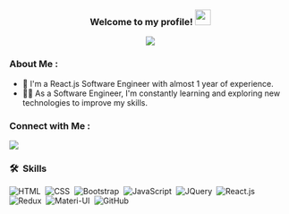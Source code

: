 

<h3 align="center">
  Welcome to my profile!
  <img src="https://media.giphy.com/media/hvRJCLFzcasrR4ia7z/giphy.gif" width="28">
</h3>

<!-- Typing SVG by DenverCoder1 - https://github.com/DenverCoder1/readme-typing-svg -->
<p align="center">
  <a href="https://github.com/DenverCoder1/readme-typing-svg"><img src="https://readme-typing-svg.herokuapp.com/?lines=Front-End%20Software%20Engineer;Always%20learning%20new%20things&font=Fira%20Code&center=true&width=440&height=45&color=f75c7e&vCenter=true&size=22"></a>
</p> 

 ### About Me :
- 🏢 I'm a React.js Software Engineer with almost 1 year of experience.
- 👨‍💻 As a Software Engineer, I'm constantly learning and exploring new technologies to improve my skills.


### Connect with Me :

<a href="https://www.linkedin.com/in/ebram-barsoum-173964205" target="_blank"><img src="https://img.shields.io/badge/-Ebram%20Barsoum-0077B5?style=for-the-badge&logo=Linkedin&logoColor=white"/></a>

### 🛠 &nbsp;Skills
![HTML](https://img.shields.io/badge/-HTML-05122A?style=flat&logo=HTML5)&nbsp;
![CSS](https://img.shields.io/badge/-CSS-05122A?style=flat&logo=CSS3&logoColor=1572B6)&nbsp;
![Bootstrap](https://img.shields.io/badge/-bootstrap-05122A?style=flat&logo=bootstrap)&nbsp;
![JavaScript](https://img.shields.io/badge/-JavaScript-05122A?style=flat&logo=javascript)&nbsp;
![JQuery](https://img.shields.io/badge/-jQuery-05122A?style=flat&logo=jquery)&nbsp;
![React.js](https://img.shields.io/badge/-React.js-05122A?style=flat&logo=react)&nbsp;
![Redux](https://img.shields.io/badge/-Redux&ReduxToolkit-05122A?style=flat&logo=redux)&nbsp;
![Materi-UI](https://img.shields.io/badge/-MUI-05122A?style=flat&logo=MUI)&nbsp;
![GitHub](https://img.shields.io/badge/-GitHub-05122A?style=flat&logo=github)&nbsp;


